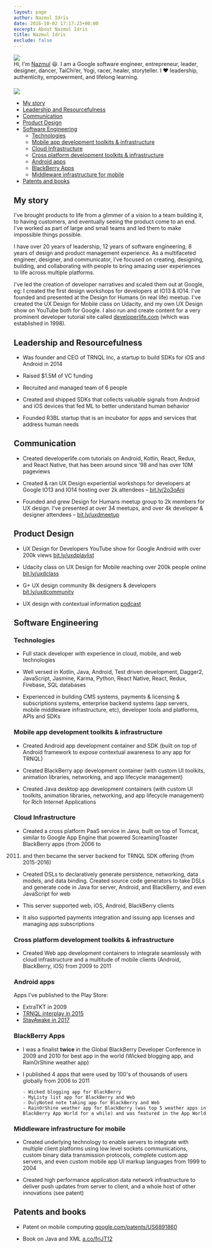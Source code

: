 ```yaml
---
layout: page
author: Nazmul Idris
date: 2016-10-02 17:17:23+00:00
excerpt: About Nazmul Idris
title: Nazmul Idris
exclude: false
---
```


<div class="avatar-container category">
    <div class="avatar-icon">
        <img src="{{ '/assets/nazmul.png' | relative_url }}"/>
    </div>
    <div class="avatar-text">
        Hi, I'm <a href="http://www.google.com/search?hl=en&q=nazmul+idris">
        Nazmul</a> 😃. I am a Google software engineer, entrepreneur, leader,
        designer, dancer, TaiChi’er, Yogi, racer, healer, storyteller. I ❤️
        leadership, authenticity, empowerment, and lifelong learning.
    </div>
</div>

<div style="padding-bottom:16pt;"></div>

<img class="post-hero-image" src="{{ 'assets/naz-coffee-hero.png' | relative_url }}"/>

<!-- START doctoc generated TOC please keep comment here to allow auto update -->
<!-- DON'T EDIT THIS SECTION, INSTEAD RE-RUN doctoc TO UPDATE -->

- [My story](#my-story)
- [Leadership and Resourcefulness](#leadership-and-resourcefulness)
- [Communication](#communication)
- [Product Design](#product-design)
- [Software Engineering](#software-engineering)
  - [Technologies](#technologies)
  - [Mobile app development toolkits & infrastructure](#mobile-app-development-toolkits--infrastructure)
  - [Cloud Infrastructure](#cloud-infrastructure)
  - [Cross platform development toolkits & infrastructure](#cross-platform-development-toolkits--infrastructure)
  - [Android apps](#android-apps)
  - [BlackBerry Apps](#blackberry-apps)
  - [Middleware infrastructure for mobile](#middleware-infrastructure-for-mobile)
- [Patents and books](#patents-and-books)

<!-- END doctoc generated TOC please keep comment here to allow auto update -->

## My story

I've brought products to life from a glimmer of a vision to a team building it, to having customers, and eventually
seeing the product come to an end. I've worked as part of large and small teams and led them to make impossible things
possible.

I have over 20 years of leadership, 12 years of software engineering, 8 years of design and product management
experience. As a multifaceted engineer, designer, and communicator, I’ve focused on creating, designing, building, and
collaborating with people to bring amazing user experiences to life across multiple platforms.

I've led the creation of developer narratives and scaled them out at Google, eg: I created the first design workshops
for developers at IO13 & IO14. I've founded and presented at the Design for Humans (in real life) meetup. I've created
the UX Design for Mobile class on Udacity, and my own UX Design show on YouTube both for Google. I also run and create
content for a very prominent developer tutorial site called [developerlife.com](http://developerlife.com) (which was
established in 1998).

## Leadership and Resourcefulness

- Was founder and CEO of TRNQL Inc, a startup to build SDKs for iOS and Android in 2014

- Raised \$1.5M of VC funding

- Recruited and managed team of 6 people

- Created and shipped SDKs that collects valuable signals from Android and iOS devices that fed ML to better understand
  human behavior

- Founded R3BL startup that is an incubator for apps and services that address human needs

## Communication

- Created developerlife.com tutorials on Android, Kotlin, React, Redux, and React Native, that has been around since ‘98
  and has over 10M pageviews

- Created & ran UX Design experiential workshops for developers at Google IO13 and IO14 hosting over 2k attendees –
  [bit.ly/2o3oAni](http://bit.ly/2o3oAni)

- Founded and grew Design for Humans meetup group to 2k members for UX design. I’ve presented at over 34 meetups, and
  over 4k developer & designer attendees – [bit.ly/uxdmeetup](http://bit.ly/uxdmeetup)

## Product Design

- UX Design for Developers YouTube show for Google Android with over 200k views
  [bit.ly/uxdplaylist](http://bit.ly/uxdplaylist)

- Udacity class on UX Design for Mobile reaching over 200k people online [bit.ly/uxdclass](http://bit.ly/uxdclass)

- G+ UX design community 8k designers & developers [bit.ly/uxdcommunity](http://bit.ly/uxdcommunity)

- UX design with contextual information
  [podcast](https://www.stitcher.com/podcast/vinay-raghu/incrementalux-podcast/e/40822211)

## Software Engineering

### Technologies

- Full stack developer with experience in cloud, mobile, and web technologies

- Well versed in Kotlin, Java, Android, Test driven development, Dagger2, JavaScript, Jasmine, Karma, Python, React
  Native, React, Redux, Firebase, SQL databases

- Experienced in building CMS systems, payments & licensing & subscriptions systems, enterprise backend systems (app
  servers, mobile middleware infrastructure, etc), developer tools and platforms, APIs and SDKs

### Mobile app development toolkits & infrastructure

- Created Android app development container and SDK (built on top of Android framework to expose contextual awareness to
  any app for TRNQL)

- Created BlackBerry app development container (with custom UI toolkits, animation libraries, networking, and app
  lifecycle management)

- Created Java desktop app development containers (with custom UI toolkits, animation libraries, networking, and app
  lifecycle management) for Rich Internet Applications

### Cloud Infrastructure

- Created a cross platform PaaS service in Java, built on top of Tomcat, similar to Google App Engine that powered
  ScreamingToaster BlackBerry apps (from 2006 to

2011. and then became the server backend for TRNQL SDK offering (from 2015-2016)

- Created DSLs to declaratively generate persistence, networking, data models, and data binding. Created source code
  generators to take DSLs and generate code in Java for server, Android, and BlackBerry, and even JavaScript for web

- This server supported web, iOS, Android, BlackBerry clients

- It also supported payments integration and issuing app licenses and managing app subscriptions

### Cross platform development toolkits & infrastructure

- Created Web app development containers to integrate seamlessly with cloud infrastructure and a multitude of mobile
  clients (Android, BlackBerry, iOS) from 2009 to 2011

### Android apps

Apps I've published to the Play Store:

- ExtraTKT in 2009
- [TRNQL interplay in 2015](https://apkpure.com/trnql-interplay/com.trnql.sample_interplay)
- [StayAwake in 2017](https://play.google.com/store/apps/details?id=com.r3bl.stayawake&hl=en_US)

### BlackBerry Apps

- I was a finalist **twice** in the Global BlackBerry Developer Conference in 2009 and 2010 for best app in the world
  (Wicked blogging app, and RainOrShine weather app)

- I published 4 apps that were used by 100's of thousands of users globally from 2006 to 2011

      - Wicked blogging app for BlackBerry
      - MyListy list app for BlackBerry and Web
      - DulyNoted note taking app for BlackBerry and Web
      - RainOrShine weather app for BlackBerry (was top 5 weather apps in
      BlackBerry App World for a while) and was featured in the App World

### Middleware infrastructure for mobile

- Created underlying technology to enable servers to integrate with multiple client platforms using low level sockets
  communications, custom binary data transmission protocols, complete custom app servers, and even custom mobile app UI
  markup languages from 1999 to 2004

- Created high performance application data network infrastructure to deliver push updates from server to client, and a
  whole host of other innovations (see patent)

## Patents and books

- Patent on mobile computing [google.com/patents/US6891860](http://google.com/patents/US6891860)

- Book on Java and XML [a.co/friJT12](http://a.co/friJT12)
